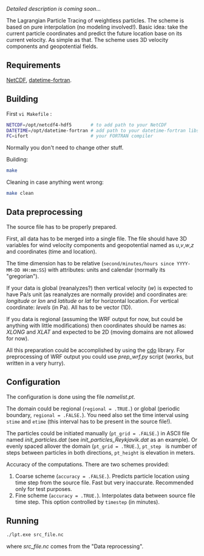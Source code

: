 *Detailed description is coming soon...*



The Lagrangian Particle Tracing of weightless particles. The scheme is based on pure interpolation (no modeling involved!). Basic idea: take the current particle coordinates and predict the future location base on its current velocity. As simple as that. The scheme uses 3D velocity components and geopotential fields.

## Requirements

[NetCDF](https://www.unidata.ucar.edu/), [datetime-fortran](https://github.com/wavebitscientific/datetime-fortran).

## Building 

First `vi Makefile` :

```bash
NETCDF=/opt/netcdf4-hdf5       # to add path to your NetCDF
DATETIME=/opt/datetime-fortran # add path to your datetime-fortran libs
FC=ifort                       # your FORTRAN compiler
```

Normally you don't need to change other stuff.

Building:

```bash
make
```

Cleaning in case anything went wrong:

```bash
make clean
```

## Data preprocessing

The  source file has to be properly prepared. 

First, all data has to be merged into a single file. The file should have 3D variables for wind velocity components and geopotential named as *u*,*v*,*w*,*z* and coordinates (time and location). 

The time dimension has to be relative (`second/minutes/hours since YYYY-MM-DD HH:mm:SS`) with attributes: units and calendar (normally its "gregorian").

If your data is global (reanalyzes?) then vertical velocity (*w*) is expected to have Pa/s unit (as reanalyzes are normally provide) and coordinates are: *longitude* or *lon* and *latitude* or *lat* for horizontal location. For vertical coordinate: *levels* (in Pa). All has to be vector (1D).

If you data is regional (assuming the WRF output for now, but could be anything with little modifications) then coordinates should be names as: *XLONG* and *XLAT* and expected to be 2D (moving domains are not allowed for now). 

All this preparation could be accomplished by using the [cdo](https://code.mpimet.mpg.de/projects/cdo/) library. For preprocessing of WRF output you could use *prep_wrf.py* script (works, but written in a very hurry). 

## Configuration

The configuration is done using the file *namelist.pt*.

The domain could be regional (`regional = .TRUE.`) or global (periodic boundary, `regional = .FALSE.`). You need also set the time interval using `stime` and `etime` (this interval has to be present in the source file!).

The particles could be initiated manually (`pt_grid = .FALSE.`) in ASCII file named *init_particles.dat* (see *init_particles_Reykjavik.dat* as an example). Or evenly spaced allover the domain (`pt_grid = .TRUE.`), `pt_step ` is number of steps between particles in both directions, `pt_height` is elevation in meters. 

Accuracy of the computations. There are two schemes provided: 

1. Coarse scheme (`accuracy = .FALSE.`). Predicts particle location using time step from the source file. Fast but very inaccurate. Recommended only for test purposes. 
2. Fine scheme (`accuracy = .TRUE.`). Interpolates data between source file time step. This option controlled by `timestep` (in minutes).

## Running

```bash
./lpt.exe src_file.nc
```

where *src_file.nc* comes from the "Data reprocessing".




